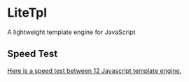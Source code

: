 LiteTpl
=======

A lightweight template engine for JavaScript

Speed Test
----------

[Here is a speed test between 12 Javascript template engine.](http://lanfei.github.io/GoTpl)
